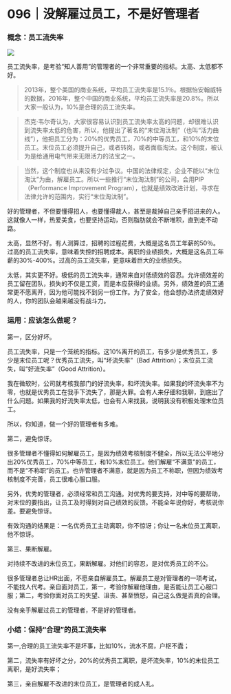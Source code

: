 # 096｜没解雇过员工，不是好管理者

### 概念：员工流失率

![](../img/6788e58a8a0e4ac15c3c2dd2a0bff5ec.jpg)

员工流失率，是考验“知人善用”的管理者的一个非常重要的指标。太高、太低都不好。

> 2013年，整个美国的商业系统，平均员工流失率是15.1％。根据怡安翰威特的数据，2016年，整个中国的商业系统，平均员工流失率是20.8%。所以大家一般认为，10%是合理的员工流失率。

> 杰克·韦尔奇认为，大家很容易认识到员工流失率太高的问题，却很难认识到流失率太低的危害，所以，他提出了著名的“末位淘汰制”（也叫“活力曲线”），他把员工分为：20%的优秀员工，70%的中等员工，和10%的末位员工。末位员工必须提升自己，或者转岗，或者面临淘汰。这个制度，被认为是给通用电气带来无限活力的法宝之一。

> 当然，这个制度也从来没有少过争议。中国的法律规定，企业不能以“末位淘汰”为由，解雇员工。所以一些推行“末位淘汰制”的公司，会用PIP（Performance Improvement Program），也就是绩效改进计划，寻求在法律允许的范围内，实行“末位淘汰制”。

好的管理者，不但要懂得招人，也要懂得裁人，甚至是裁掉自己亲手招进来的人。这就像人一样，热爱美食，也要坚持运动，否则脂肪就会不断堆积，直到走不动路。

太高，显然不好。有人测算过，招聘的过程花费，大概是这名员工年薪的50％。过高的员工流失率，意味着失控的招聘成本。离职的业绩损失，大概是这名员工年薪的30%-400%。过高的员工流失率，更意味着巨大的业绩损失。

太低，其实更不好。极低的员工流失率，通常来自对低绩效的容忍。允许绩效差的员工留在团队，损失的不仅是工资，而是本应获得的业绩。另外，绩效差的员工通常更不愿离开，因为他可能找不到另一份工作。为了安全，他会想办法挤走绩效好的人，你的团队会越来越没有战斗力。

### 运用：应该怎么做呢？

第一，区分好坏。

员工流失率，只是一个笼统的指标。这10%离开的员工，有多少是优秀员工，多少是末位员工呢？优秀员工流失，叫“坏流失率”（Bad Attrition）；末位员工流失，叫“好流失率”（Good Attrition）。

我在微软时，公司就考核我部门的好流失率，和坏流失率。如果我的坏流失率不为零，也就是优秀员工在我手下流失了，那是大罪。会有人来仔细和我聊，到底出了什么问题。如果我的好流失率太低，也会有人来找我，说明我没有积极处理末位员工。

所以，你知道，做一个好的管理者有多难。

第二，避免惊讶。

很多管理者不懂得如何解雇员工，是因为绩效考核制度不健全，所以无法公平地分出20%优秀员工，70%中等员工，和10%末位员工。他们解雇“不满意”的员工，而不是“不称职”的员工。也许管理者不满意，就是因为员工不称职，但因为绩效考核制度不完善，员工很难心服口服。

另外，优秀的管理者，必须经常和员工沟通。对优秀的要支持，对中等的要帮助，对末位的要指出，让员工及时得到对自己绩效的反馈。不能全年说你好，考核说你差。要避免惊讶。

有效沟通的结果是：一名优秀员工主动离职，你不惊讶；你让一名末位员工离职，他不惊讶。

第三、果断解雇。

对持续不改进的末位员工，果断解雇。对他们的容忍，是对优秀员工的不公。

很多管理者总让HR出面，不愿亲自解雇员工。解雇员工是对管理者的一项考试，不能找人代考。亲自面对员工，第一，考验你解雇他理由，是否能让员工心服口服；第二，考验你面对员工的失望、沮丧、甚至愤怒，自己这么做是否真的合理。

没有亲手解雇过员工的管理者，不是好的管理者。

### 小结：保持“合理”的员工流失率

第一,合理的员工流失率不是坏事，比如10%，流水不腐，户枢不蠹；

第二，流失率有好坏之分，20%的优秀员工离职，是坏流失率，10%的末位员工离职，是好流失率；

第三，亲自解雇不改进的末位员工，是管理者的成人礼。
